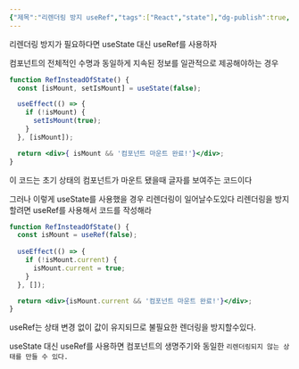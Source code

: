 ```yaml
---
{"제목":"리렌더링 방지 useRef","tags":["React","state"],"dg-publish":true,"permalink":"/공부/React/리렌더링 방지 useRef/","dgPassFrontmatter":true}
---
```



리렌더링 방지가 필요하다면 useState 대신 useRef를 사용하자

컴포넌트의 전체적인 수명과 동일하게 지속된 정보를 일관적으로 제공해야하는 경우

```jsx
function RefInsteadOfState() {
  const [isMount, setIsMount] = useState(false);

  useEffect(() => {
    if (!isMount) {
      setIsMount(true);
    }
  }, [isMount]);

  return <div>{ isMount && '컴포넌트 마운트 완료!'}</div>;
}
```

이 코드는 초기 상태의 컴포넌트가 마운트 됐을때 글자를  보여주는 코드이다 

그러나 이렇게 useState를 사용했을 경우 리렌더링이 일어날수도있다 리렌더링을 방지할려면
useRef를 사용해서 코드를 작성해라

```jsx
function RefInsteadOfState() {
  const isMount = useRef(false);
  
  useEffect(() => {
    if (!isMount.current) {
      isMount.current = true;
    }
  }, []);

  return <div>{isMount.current && '컴포넌트 마운트 완료!'}</div>;
}
```

useRef는 상태 변경 없이 값이 유지되므로 불필요한 렌더링을 방지할수있다.

useState 대신 useRef를 사용하면 컴포넌트의 생명주기와 동일한 `리렌더링되지 않는 상태를 만들 수 있다.`
